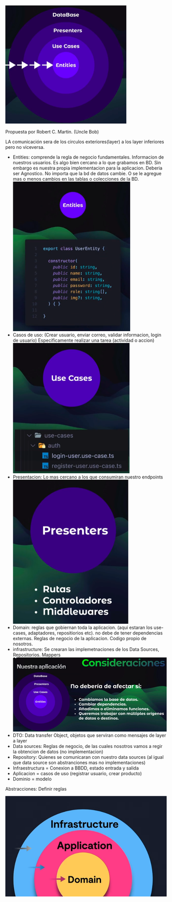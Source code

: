 #

![alt](./img//layers.PNG)

Propuesta por Robert C. Martin. (Uncle Bob)

LA comunicación sera de los circulos exteriores(layer) a los layer inferiores pero no viceversa.

- Entities: comprende la regla de negocio fundamentales. Informacion de nuestros usuarios. Es algo bien cercano
a lo que grabamos en BD. Sin embargo es nuestra propia implementacion para la aplicacion. Deberia ser Agnostico.
No importa que la bd de datos cambie. O se le agregue mas o menos cambios en las tablas o colecciones de la BD.
  ![alt](./img/entities.PNG)
- Casos de uso: (Crear usuario, enviar correo, validar informacion, login de usuario) Especificamente realizar una tarea (actividad o accion)
  ![alt](./img/use-cases.PNG)
- Presentacion: Lo mas cercano a los que consumiran nuestro endpoints
  ![alt](./img/presentation.PNG)
- Domain: reglas que gobiernan toda la aplicacion. (aqui estaran los use-cases, adaptadores, repositiorios etc). no debe de tener dependencias externas. Reglas de negocio de la aplicacion. Codigo propio de nosotros.
- infrastructure: Se crearan las implemetnaciones de los Data Sources, Repositorios. Mappers
![alt](./img/resumen.PNG)
- DTO: Data transfer Object, objetos que serviran como mensajes de layer a layer
- Data sources: Reglas de negocio, de las cuales nosotros vamos a regir la obtencion de datos (no implementacion)
- Repository: Quienes se comunicaran con nuestro data sources (al igual que data source son abstranciones mas no implementaciones)
- Infraestructura = Conexion a BBDD, estado entrada y salida
- Aplicacion = casos de uso (registrar usuario, crear producto)
- Dominio = modelo

Abstracciones: Definir reglas

![alt](./img/infra.png)
